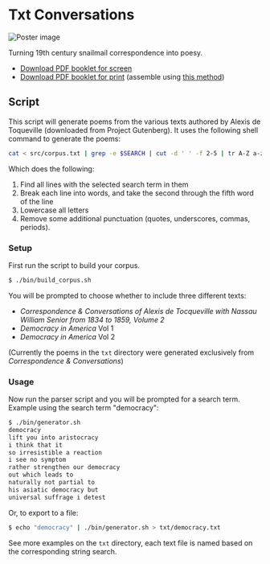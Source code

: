 Txt Conversations
====================

![Poster image](https://raw.githubusercontent.com/sfpc-amd/txt-conversations/master/txt-conversations-poster.jpg)

Turning 19th century snailmail correspondence into poesy.

 * [Download PDF booklet for screen](https://github.com/sfpc-amd/txt-conversations/raw/master/txt-conversations-screen.pdf)
 * [Download PDF booklet for print](https://github.com/sfpc-amd/txt-conversations/raw/master/txt-conversations-print.pdf) (assemble using [this method](http://experimentwithnature.com/03-found/experiment-with-paper-how-to-make-a-one-page-zine/#.VhMuvBNViko
))


Script
------

This script will generate poems from the various texts authored by Alexis de Toqueville (downloaded from Project Gutenberg). It uses the following shell command to generate the poems:

```bash
cat < src/corpus.txt | grep -e $SEARCH | cut -d ' ' -f 2-5 | tr A-Z a-z | tr -d "',._\""
```

Which does the following:

1. Find all lines with the selected search term in them
2. Break each line into words, and take the second through the fifth word of the line
3. Lowercase all letters
4. Remove some additional punctuation (quotes, underscores, commas, periods).

### Setup

First run the script to build your corpus.

```bash
$ ./bin/build_corpus.sh
```

You will be prompted to choose whether to include three different texts:

 * _Correspondence & Conversations of Alexis de Tocqueville with Nassau William Senior from 1834 to 1859, Volume 2_
 * _Democracy in America_ Vol 1
 * _Democracy in America_ Vol 2

(Currently the poems in the `txt` directory were generated exclusively from _Correspondence & Conversations_)

### Usage

Now run the parser script and you will be prompted for a search term. Example using the search term "democracy":

```bash
$ ./bin/generator.sh
democracy
lift you into aristocracy
i think that it
so irresistible a reaction
i see no symptom
rather strengthen our democracy
out which leads to
naturally not partial to
his asiatic democracy but
universal suffrage i detest
```

Or, to export to a file:

```bash
$ echo "democracy" | ./bin/generator.sh > txt/democracy.txt
```

See more examples on the `txt` directory, each text file is named based on the corresponding string search.

